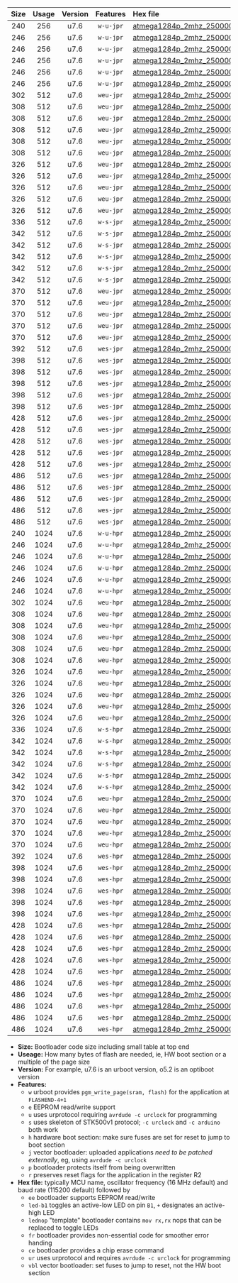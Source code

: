 |Size|Usage|Version|Features|Hex file|
|:-:|:-:|:-:|:-:|:--|
|240|256|u7.6|`w-u-jpr`|[atmega1284p_2mhz_250000bps_ur_vbl.hex](https://raw.githubusercontent.com/stefanrueger/urboot/main//atmega1284p_2mhz_250000bps_ur_vbl.hex)|
|246|256|u7.6|`w-u-jpr`|[atmega1284p_2mhz_250000bps_led+b5_ur_vbl.hex](https://raw.githubusercontent.com/stefanrueger/urboot/main//atmega1284p_2mhz_250000bps_led+b5_ur_vbl.hex)|
|246|256|u7.6|`w-u-jpr`|[atmega1284p_2mhz_250000bps_led+b7_ur_vbl.hex](https://raw.githubusercontent.com/stefanrueger/urboot/main//atmega1284p_2mhz_250000bps_led+b7_ur_vbl.hex)|
|246|256|u7.6|`w-u-jpr`|[atmega1284p_2mhz_250000bps_led+c7_ur_vbl.hex](https://raw.githubusercontent.com/stefanrueger/urboot/main//atmega1284p_2mhz_250000bps_led+c7_ur_vbl.hex)|
|246|256|u7.6|`w-u-jpr`|[atmega1284p_2mhz_250000bps_led+d7_ur_vbl.hex](https://raw.githubusercontent.com/stefanrueger/urboot/main//atmega1284p_2mhz_250000bps_led+d7_ur_vbl.hex)|
|246|256|u7.6|`w-u-jpr`|[atmega1284p_2mhz_250000bps_lednop_ur_vbl.hex](https://raw.githubusercontent.com/stefanrueger/urboot/main//atmega1284p_2mhz_250000bps_lednop_ur_vbl.hex)|
|302|512|u7.6|`weu-jpr`|[atmega1284p_2mhz_250000bps_ee_ur_vbl.hex](https://raw.githubusercontent.com/stefanrueger/urboot/main//atmega1284p_2mhz_250000bps_ee_ur_vbl.hex)|
|308|512|u7.6|`weu-jpr`|[atmega1284p_2mhz_250000bps_ee_led+b5_ur_vbl.hex](https://raw.githubusercontent.com/stefanrueger/urboot/main//atmega1284p_2mhz_250000bps_ee_led+b5_ur_vbl.hex)|
|308|512|u7.6|`weu-jpr`|[atmega1284p_2mhz_250000bps_ee_led+b7_ur_vbl.hex](https://raw.githubusercontent.com/stefanrueger/urboot/main//atmega1284p_2mhz_250000bps_ee_led+b7_ur_vbl.hex)|
|308|512|u7.6|`weu-jpr`|[atmega1284p_2mhz_250000bps_ee_led+c7_ur_vbl.hex](https://raw.githubusercontent.com/stefanrueger/urboot/main//atmega1284p_2mhz_250000bps_ee_led+c7_ur_vbl.hex)|
|308|512|u7.6|`weu-jpr`|[atmega1284p_2mhz_250000bps_ee_led+d7_ur_vbl.hex](https://raw.githubusercontent.com/stefanrueger/urboot/main//atmega1284p_2mhz_250000bps_ee_led+d7_ur_vbl.hex)|
|308|512|u7.6|`weu-jpr`|[atmega1284p_2mhz_250000bps_ee_lednop_ur_vbl.hex](https://raw.githubusercontent.com/stefanrueger/urboot/main//atmega1284p_2mhz_250000bps_ee_lednop_ur_vbl.hex)|
|326|512|u7.6|`weu-jpr`|[atmega1284p_2mhz_250000bps_ee_led+b5_fr_ur_vbl.hex](https://raw.githubusercontent.com/stefanrueger/urboot/main//atmega1284p_2mhz_250000bps_ee_led+b5_fr_ur_vbl.hex)|
|326|512|u7.6|`weu-jpr`|[atmega1284p_2mhz_250000bps_ee_led+b7_fr_ur_vbl.hex](https://raw.githubusercontent.com/stefanrueger/urboot/main//atmega1284p_2mhz_250000bps_ee_led+b7_fr_ur_vbl.hex)|
|326|512|u7.6|`weu-jpr`|[atmega1284p_2mhz_250000bps_ee_led+c7_fr_ur_vbl.hex](https://raw.githubusercontent.com/stefanrueger/urboot/main//atmega1284p_2mhz_250000bps_ee_led+c7_fr_ur_vbl.hex)|
|326|512|u7.6|`weu-jpr`|[atmega1284p_2mhz_250000bps_ee_led+d7_fr_ur_vbl.hex](https://raw.githubusercontent.com/stefanrueger/urboot/main//atmega1284p_2mhz_250000bps_ee_led+d7_fr_ur_vbl.hex)|
|326|512|u7.6|`weu-jpr`|[atmega1284p_2mhz_250000bps_ee_lednop_fr_ur_vbl.hex](https://raw.githubusercontent.com/stefanrueger/urboot/main//atmega1284p_2mhz_250000bps_ee_lednop_fr_ur_vbl.hex)|
|336|512|u7.6|`w-s-jpr`|[atmega1284p_2mhz_250000bps_vbl.hex](https://raw.githubusercontent.com/stefanrueger/urboot/main//atmega1284p_2mhz_250000bps_vbl.hex)|
|342|512|u7.6|`w-s-jpr`|[atmega1284p_2mhz_250000bps_led+b5_vbl.hex](https://raw.githubusercontent.com/stefanrueger/urboot/main//atmega1284p_2mhz_250000bps_led+b5_vbl.hex)|
|342|512|u7.6|`w-s-jpr`|[atmega1284p_2mhz_250000bps_led+b7_vbl.hex](https://raw.githubusercontent.com/stefanrueger/urboot/main//atmega1284p_2mhz_250000bps_led+b7_vbl.hex)|
|342|512|u7.6|`w-s-jpr`|[atmega1284p_2mhz_250000bps_led+c7_vbl.hex](https://raw.githubusercontent.com/stefanrueger/urboot/main//atmega1284p_2mhz_250000bps_led+c7_vbl.hex)|
|342|512|u7.6|`w-s-jpr`|[atmega1284p_2mhz_250000bps_led+d7_vbl.hex](https://raw.githubusercontent.com/stefanrueger/urboot/main//atmega1284p_2mhz_250000bps_led+d7_vbl.hex)|
|342|512|u7.6|`w-s-jpr`|[atmega1284p_2mhz_250000bps_lednop_vbl.hex](https://raw.githubusercontent.com/stefanrueger/urboot/main//atmega1284p_2mhz_250000bps_lednop_vbl.hex)|
|370|512|u7.6|`weu-jpr`|[atmega1284p_2mhz_250000bps_ee_led+b5_fr_ce_ur_vbl.hex](https://raw.githubusercontent.com/stefanrueger/urboot/main//atmega1284p_2mhz_250000bps_ee_led+b5_fr_ce_ur_vbl.hex)|
|370|512|u7.6|`weu-jpr`|[atmega1284p_2mhz_250000bps_ee_led+b7_fr_ce_ur_vbl.hex](https://raw.githubusercontent.com/stefanrueger/urboot/main//atmega1284p_2mhz_250000bps_ee_led+b7_fr_ce_ur_vbl.hex)|
|370|512|u7.6|`weu-jpr`|[atmega1284p_2mhz_250000bps_ee_led+c7_fr_ce_ur_vbl.hex](https://raw.githubusercontent.com/stefanrueger/urboot/main//atmega1284p_2mhz_250000bps_ee_led+c7_fr_ce_ur_vbl.hex)|
|370|512|u7.6|`weu-jpr`|[atmega1284p_2mhz_250000bps_ee_led+d7_fr_ce_ur_vbl.hex](https://raw.githubusercontent.com/stefanrueger/urboot/main//atmega1284p_2mhz_250000bps_ee_led+d7_fr_ce_ur_vbl.hex)|
|370|512|u7.6|`weu-jpr`|[atmega1284p_2mhz_250000bps_ee_lednop_fr_ce_ur_vbl.hex](https://raw.githubusercontent.com/stefanrueger/urboot/main//atmega1284p_2mhz_250000bps_ee_lednop_fr_ce_ur_vbl.hex)|
|392|512|u7.6|`wes-jpr`|[atmega1284p_2mhz_250000bps_ee_vbl.hex](https://raw.githubusercontent.com/stefanrueger/urboot/main//atmega1284p_2mhz_250000bps_ee_vbl.hex)|
|398|512|u7.6|`wes-jpr`|[atmega1284p_2mhz_250000bps_ee_led+b5_vbl.hex](https://raw.githubusercontent.com/stefanrueger/urboot/main//atmega1284p_2mhz_250000bps_ee_led+b5_vbl.hex)|
|398|512|u7.6|`wes-jpr`|[atmega1284p_2mhz_250000bps_ee_led+b7_vbl.hex](https://raw.githubusercontent.com/stefanrueger/urboot/main//atmega1284p_2mhz_250000bps_ee_led+b7_vbl.hex)|
|398|512|u7.6|`wes-jpr`|[atmega1284p_2mhz_250000bps_ee_led+c7_vbl.hex](https://raw.githubusercontent.com/stefanrueger/urboot/main//atmega1284p_2mhz_250000bps_ee_led+c7_vbl.hex)|
|398|512|u7.6|`wes-jpr`|[atmega1284p_2mhz_250000bps_ee_led+d7_vbl.hex](https://raw.githubusercontent.com/stefanrueger/urboot/main//atmega1284p_2mhz_250000bps_ee_led+d7_vbl.hex)|
|398|512|u7.6|`wes-jpr`|[atmega1284p_2mhz_250000bps_ee_lednop_vbl.hex](https://raw.githubusercontent.com/stefanrueger/urboot/main//atmega1284p_2mhz_250000bps_ee_lednop_vbl.hex)|
|428|512|u7.6|`wes-jpr`|[atmega1284p_2mhz_250000bps_ee_led+b5_fr_vbl.hex](https://raw.githubusercontent.com/stefanrueger/urboot/main//atmega1284p_2mhz_250000bps_ee_led+b5_fr_vbl.hex)|
|428|512|u7.6|`wes-jpr`|[atmega1284p_2mhz_250000bps_ee_led+b7_fr_vbl.hex](https://raw.githubusercontent.com/stefanrueger/urboot/main//atmega1284p_2mhz_250000bps_ee_led+b7_fr_vbl.hex)|
|428|512|u7.6|`wes-jpr`|[atmega1284p_2mhz_250000bps_ee_led+c7_fr_vbl.hex](https://raw.githubusercontent.com/stefanrueger/urboot/main//atmega1284p_2mhz_250000bps_ee_led+c7_fr_vbl.hex)|
|428|512|u7.6|`wes-jpr`|[atmega1284p_2mhz_250000bps_ee_led+d7_fr_vbl.hex](https://raw.githubusercontent.com/stefanrueger/urboot/main//atmega1284p_2mhz_250000bps_ee_led+d7_fr_vbl.hex)|
|428|512|u7.6|`wes-jpr`|[atmega1284p_2mhz_250000bps_ee_lednop_fr_vbl.hex](https://raw.githubusercontent.com/stefanrueger/urboot/main//atmega1284p_2mhz_250000bps_ee_lednop_fr_vbl.hex)|
|486|512|u7.6|`wes-jpr`|[atmega1284p_2mhz_250000bps_ee_led+b5_fr_ce_vbl.hex](https://raw.githubusercontent.com/stefanrueger/urboot/main//atmega1284p_2mhz_250000bps_ee_led+b5_fr_ce_vbl.hex)|
|486|512|u7.6|`wes-jpr`|[atmega1284p_2mhz_250000bps_ee_led+b7_fr_ce_vbl.hex](https://raw.githubusercontent.com/stefanrueger/urboot/main//atmega1284p_2mhz_250000bps_ee_led+b7_fr_ce_vbl.hex)|
|486|512|u7.6|`wes-jpr`|[atmega1284p_2mhz_250000bps_ee_led+c7_fr_ce_vbl.hex](https://raw.githubusercontent.com/stefanrueger/urboot/main//atmega1284p_2mhz_250000bps_ee_led+c7_fr_ce_vbl.hex)|
|486|512|u7.6|`wes-jpr`|[atmega1284p_2mhz_250000bps_ee_led+d7_fr_ce_vbl.hex](https://raw.githubusercontent.com/stefanrueger/urboot/main//atmega1284p_2mhz_250000bps_ee_led+d7_fr_ce_vbl.hex)|
|486|512|u7.6|`wes-jpr`|[atmega1284p_2mhz_250000bps_ee_lednop_fr_ce_vbl.hex](https://raw.githubusercontent.com/stefanrueger/urboot/main//atmega1284p_2mhz_250000bps_ee_lednop_fr_ce_vbl.hex)|
|240|1024|u7.6|`w-u-hpr`|[atmega1284p_2mhz_250000bps_ur.hex](https://raw.githubusercontent.com/stefanrueger/urboot/main//atmega1284p_2mhz_250000bps_ur.hex)|
|246|1024|u7.6|`w-u-hpr`|[atmega1284p_2mhz_250000bps_led+b5_ur.hex](https://raw.githubusercontent.com/stefanrueger/urboot/main//atmega1284p_2mhz_250000bps_led+b5_ur.hex)|
|246|1024|u7.6|`w-u-hpr`|[atmega1284p_2mhz_250000bps_led+b7_ur.hex](https://raw.githubusercontent.com/stefanrueger/urboot/main//atmega1284p_2mhz_250000bps_led+b7_ur.hex)|
|246|1024|u7.6|`w-u-hpr`|[atmega1284p_2mhz_250000bps_led+c7_ur.hex](https://raw.githubusercontent.com/stefanrueger/urboot/main//atmega1284p_2mhz_250000bps_led+c7_ur.hex)|
|246|1024|u7.6|`w-u-hpr`|[atmega1284p_2mhz_250000bps_led+d7_ur.hex](https://raw.githubusercontent.com/stefanrueger/urboot/main//atmega1284p_2mhz_250000bps_led+d7_ur.hex)|
|246|1024|u7.6|`w-u-hpr`|[atmega1284p_2mhz_250000bps_lednop_ur.hex](https://raw.githubusercontent.com/stefanrueger/urboot/main//atmega1284p_2mhz_250000bps_lednop_ur.hex)|
|302|1024|u7.6|`weu-hpr`|[atmega1284p_2mhz_250000bps_ee_ur.hex](https://raw.githubusercontent.com/stefanrueger/urboot/main//atmega1284p_2mhz_250000bps_ee_ur.hex)|
|308|1024|u7.6|`weu-hpr`|[atmega1284p_2mhz_250000bps_ee_led+b5_ur.hex](https://raw.githubusercontent.com/stefanrueger/urboot/main//atmega1284p_2mhz_250000bps_ee_led+b5_ur.hex)|
|308|1024|u7.6|`weu-hpr`|[atmega1284p_2mhz_250000bps_ee_led+b7_ur.hex](https://raw.githubusercontent.com/stefanrueger/urboot/main//atmega1284p_2mhz_250000bps_ee_led+b7_ur.hex)|
|308|1024|u7.6|`weu-hpr`|[atmega1284p_2mhz_250000bps_ee_led+c7_ur.hex](https://raw.githubusercontent.com/stefanrueger/urboot/main//atmega1284p_2mhz_250000bps_ee_led+c7_ur.hex)|
|308|1024|u7.6|`weu-hpr`|[atmega1284p_2mhz_250000bps_ee_led+d7_ur.hex](https://raw.githubusercontent.com/stefanrueger/urboot/main//atmega1284p_2mhz_250000bps_ee_led+d7_ur.hex)|
|308|1024|u7.6|`weu-hpr`|[atmega1284p_2mhz_250000bps_ee_lednop_ur.hex](https://raw.githubusercontent.com/stefanrueger/urboot/main//atmega1284p_2mhz_250000bps_ee_lednop_ur.hex)|
|326|1024|u7.6|`weu-hpr`|[atmega1284p_2mhz_250000bps_ee_led+b5_fr_ur.hex](https://raw.githubusercontent.com/stefanrueger/urboot/main//atmega1284p_2mhz_250000bps_ee_led+b5_fr_ur.hex)|
|326|1024|u7.6|`weu-hpr`|[atmega1284p_2mhz_250000bps_ee_led+b7_fr_ur.hex](https://raw.githubusercontent.com/stefanrueger/urboot/main//atmega1284p_2mhz_250000bps_ee_led+b7_fr_ur.hex)|
|326|1024|u7.6|`weu-hpr`|[atmega1284p_2mhz_250000bps_ee_led+c7_fr_ur.hex](https://raw.githubusercontent.com/stefanrueger/urboot/main//atmega1284p_2mhz_250000bps_ee_led+c7_fr_ur.hex)|
|326|1024|u7.6|`weu-hpr`|[atmega1284p_2mhz_250000bps_ee_led+d7_fr_ur.hex](https://raw.githubusercontent.com/stefanrueger/urboot/main//atmega1284p_2mhz_250000bps_ee_led+d7_fr_ur.hex)|
|326|1024|u7.6|`weu-hpr`|[atmega1284p_2mhz_250000bps_ee_lednop_fr_ur.hex](https://raw.githubusercontent.com/stefanrueger/urboot/main//atmega1284p_2mhz_250000bps_ee_lednop_fr_ur.hex)|
|336|1024|u7.6|`w-s-hpr`|[atmega1284p_2mhz_250000bps.hex](https://raw.githubusercontent.com/stefanrueger/urboot/main//atmega1284p_2mhz_250000bps.hex)|
|342|1024|u7.6|`w-s-hpr`|[atmega1284p_2mhz_250000bps_led+b5.hex](https://raw.githubusercontent.com/stefanrueger/urboot/main//atmega1284p_2mhz_250000bps_led+b5.hex)|
|342|1024|u7.6|`w-s-hpr`|[atmega1284p_2mhz_250000bps_led+b7.hex](https://raw.githubusercontent.com/stefanrueger/urboot/main//atmega1284p_2mhz_250000bps_led+b7.hex)|
|342|1024|u7.6|`w-s-hpr`|[atmega1284p_2mhz_250000bps_led+c7.hex](https://raw.githubusercontent.com/stefanrueger/urboot/main//atmega1284p_2mhz_250000bps_led+c7.hex)|
|342|1024|u7.6|`w-s-hpr`|[atmega1284p_2mhz_250000bps_led+d7.hex](https://raw.githubusercontent.com/stefanrueger/urboot/main//atmega1284p_2mhz_250000bps_led+d7.hex)|
|342|1024|u7.6|`w-s-hpr`|[atmega1284p_2mhz_250000bps_lednop.hex](https://raw.githubusercontent.com/stefanrueger/urboot/main//atmega1284p_2mhz_250000bps_lednop.hex)|
|370|1024|u7.6|`weu-hpr`|[atmega1284p_2mhz_250000bps_ee_led+b5_fr_ce_ur.hex](https://raw.githubusercontent.com/stefanrueger/urboot/main//atmega1284p_2mhz_250000bps_ee_led+b5_fr_ce_ur.hex)|
|370|1024|u7.6|`weu-hpr`|[atmega1284p_2mhz_250000bps_ee_led+b7_fr_ce_ur.hex](https://raw.githubusercontent.com/stefanrueger/urboot/main//atmega1284p_2mhz_250000bps_ee_led+b7_fr_ce_ur.hex)|
|370|1024|u7.6|`weu-hpr`|[atmega1284p_2mhz_250000bps_ee_led+c7_fr_ce_ur.hex](https://raw.githubusercontent.com/stefanrueger/urboot/main//atmega1284p_2mhz_250000bps_ee_led+c7_fr_ce_ur.hex)|
|370|1024|u7.6|`weu-hpr`|[atmega1284p_2mhz_250000bps_ee_led+d7_fr_ce_ur.hex](https://raw.githubusercontent.com/stefanrueger/urboot/main//atmega1284p_2mhz_250000bps_ee_led+d7_fr_ce_ur.hex)|
|370|1024|u7.6|`weu-hpr`|[atmega1284p_2mhz_250000bps_ee_lednop_fr_ce_ur.hex](https://raw.githubusercontent.com/stefanrueger/urboot/main//atmega1284p_2mhz_250000bps_ee_lednop_fr_ce_ur.hex)|
|392|1024|u7.6|`wes-hpr`|[atmega1284p_2mhz_250000bps_ee.hex](https://raw.githubusercontent.com/stefanrueger/urboot/main//atmega1284p_2mhz_250000bps_ee.hex)|
|398|1024|u7.6|`wes-hpr`|[atmega1284p_2mhz_250000bps_ee_led+b5.hex](https://raw.githubusercontent.com/stefanrueger/urboot/main//atmega1284p_2mhz_250000bps_ee_led+b5.hex)|
|398|1024|u7.6|`wes-hpr`|[atmega1284p_2mhz_250000bps_ee_led+b7.hex](https://raw.githubusercontent.com/stefanrueger/urboot/main//atmega1284p_2mhz_250000bps_ee_led+b7.hex)|
|398|1024|u7.6|`wes-hpr`|[atmega1284p_2mhz_250000bps_ee_led+c7.hex](https://raw.githubusercontent.com/stefanrueger/urboot/main//atmega1284p_2mhz_250000bps_ee_led+c7.hex)|
|398|1024|u7.6|`wes-hpr`|[atmega1284p_2mhz_250000bps_ee_led+d7.hex](https://raw.githubusercontent.com/stefanrueger/urboot/main//atmega1284p_2mhz_250000bps_ee_led+d7.hex)|
|398|1024|u7.6|`wes-hpr`|[atmega1284p_2mhz_250000bps_ee_lednop.hex](https://raw.githubusercontent.com/stefanrueger/urboot/main//atmega1284p_2mhz_250000bps_ee_lednop.hex)|
|428|1024|u7.6|`wes-hpr`|[atmega1284p_2mhz_250000bps_ee_led+b5_fr.hex](https://raw.githubusercontent.com/stefanrueger/urboot/main//atmega1284p_2mhz_250000bps_ee_led+b5_fr.hex)|
|428|1024|u7.6|`wes-hpr`|[atmega1284p_2mhz_250000bps_ee_led+b7_fr.hex](https://raw.githubusercontent.com/stefanrueger/urboot/main//atmega1284p_2mhz_250000bps_ee_led+b7_fr.hex)|
|428|1024|u7.6|`wes-hpr`|[atmega1284p_2mhz_250000bps_ee_led+c7_fr.hex](https://raw.githubusercontent.com/stefanrueger/urboot/main//atmega1284p_2mhz_250000bps_ee_led+c7_fr.hex)|
|428|1024|u7.6|`wes-hpr`|[atmega1284p_2mhz_250000bps_ee_led+d7_fr.hex](https://raw.githubusercontent.com/stefanrueger/urboot/main//atmega1284p_2mhz_250000bps_ee_led+d7_fr.hex)|
|428|1024|u7.6|`wes-hpr`|[atmega1284p_2mhz_250000bps_ee_lednop_fr.hex](https://raw.githubusercontent.com/stefanrueger/urboot/main//atmega1284p_2mhz_250000bps_ee_lednop_fr.hex)|
|486|1024|u7.6|`wes-hpr`|[atmega1284p_2mhz_250000bps_ee_led+b5_fr_ce.hex](https://raw.githubusercontent.com/stefanrueger/urboot/main//atmega1284p_2mhz_250000bps_ee_led+b5_fr_ce.hex)|
|486|1024|u7.6|`wes-hpr`|[atmega1284p_2mhz_250000bps_ee_led+b7_fr_ce.hex](https://raw.githubusercontent.com/stefanrueger/urboot/main//atmega1284p_2mhz_250000bps_ee_led+b7_fr_ce.hex)|
|486|1024|u7.6|`wes-hpr`|[atmega1284p_2mhz_250000bps_ee_led+c7_fr_ce.hex](https://raw.githubusercontent.com/stefanrueger/urboot/main//atmega1284p_2mhz_250000bps_ee_led+c7_fr_ce.hex)|
|486|1024|u7.6|`wes-hpr`|[atmega1284p_2mhz_250000bps_ee_led+d7_fr_ce.hex](https://raw.githubusercontent.com/stefanrueger/urboot/main//atmega1284p_2mhz_250000bps_ee_led+d7_fr_ce.hex)|
|486|1024|u7.6|`wes-hpr`|[atmega1284p_2mhz_250000bps_ee_lednop_fr_ce.hex](https://raw.githubusercontent.com/stefanrueger/urboot/main//atmega1284p_2mhz_250000bps_ee_lednop_fr_ce.hex)|

- **Size:** Bootloader code size including small table at top end
- **Useage:** How many bytes of flash are needed, ie, HW boot section or a multiple of the page size
- **Version:** For example, u7.6 is an urboot version, o5.2 is an optiboot version
- **Features:**
  + `w` urboot provides `pgm_write_page(sram, flash)` for the application at `FLASHEND-4+1`
  + `e` EEPROM read/write support
  + `u` uses urprotocol requiring `avrdude -c urclock` for programming
  + `s` uses skeleton of STK500v1 protocol; `-c urclock` and `-c arduino` both work
  + `h` hardware boot section: make sure fuses are set for reset to jump to boot section
  + `j` vector bootloader: uploaded applications *need to be patched externally*, eg, using `avrdude -c urclock`
  + `p` bootloader protects itself from being overwritten
  + `r` preserves reset flags for the application in the register R2
- **Hex file:** typically MCU name, oscillator frequency (16 MHz default) and baud rate (115200 default) followed by
  + `ee` bootloader supports EEPROM read/write
  + `led-b1` toggles an active-low LED on pin `B1`, `+` designates an active-high LED
  + `lednop` "template" bootloader contains `mov rx,rx` nops that can be replaced to toggle LEDs
  + `fr` bootloader provides non-essential code for smoother error handing
  + `ce` bootloader provides a chip erase command
  + `ur` uses urprotocol and requires `avrdude -c urclock` for programming
  + `vbl` vector bootloader: set fuses to jump to reset, not the HW boot section
